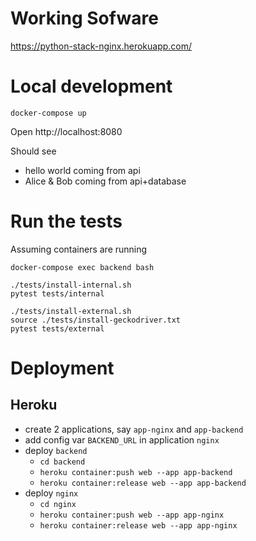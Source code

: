 # Working Sofware

https://python-stack-nginx.herokuapp.com/

# Local development
```
docker-compose up
```

Open http://localhost:8080

Should see 
- hello world coming from api
- Alice & Bob coming from api+database

# Run the tests

Assuming containers are running
```
docker-compose exec backend bash

./tests/install-internal.sh
pytest tests/internal

./tests/install-external.sh
source ./tests/install-geckodriver.txt
pytest tests/external
```

# Deployment

## Heroku

- create 2 applications, say `app-nginx` and ```app-backend```
- add config var `BACKEND_URL` in application `nginx`
- deploy `backend`
    - `cd backend`
    - `heroku container:push web --app app-backend`
    - `heroku container:release web --app app-backend`
- deploy `nginx`
    - `cd nginx`
    - `heroku container:push web --app app-nginx`
    - `heroku container:release web --app app-nginx`
